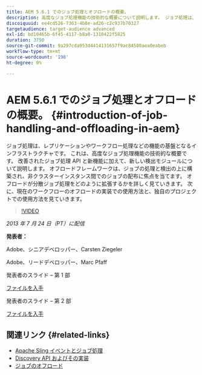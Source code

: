 ```yaml
---
title: AEM 5.6.1 でのジョブ処理とオフロードの概要。
description: 高度なジョブ処理機能の技術的な概要について説明します。 ジョブ処理は、レプリケーションやワークフロー処理などの機能の基盤となるインフラストラクチャです。 改善されたジョブ処理 API と新機能に加えて、検出モジュールについて説明します。
discoiquuid: ee4cd526-7363-4b8e-ad26-c2c937b70327
targetaudience: target-audience advanced
exl-id: bd10465b-6f45-4117-b8a0-1310422f5825
duration: 3750
source-git-commit: 9a297cda953d4414131657f9ac84580aea0eabeb
workflow-type: tm+mt
source-wordcount: '198'
ht-degree: 0%

---
```


# AEM 5.6.1 でのジョブ処理とオフロードの概要。 {#introduction-of-job-handling-and-offloading-in-aem}

ジョブ処理は、レプリケーションやワークフロー処理などの機能の基盤となるインフラストラクチャです。 これは、高度なジョブ処理機能の技術的な概要です。 改善されたジョブ処理 API と新機能に加えて、新しい検出モジュールについて説明します。 オフロードフレームワークは、ジョブの処理と検出の上に構築され、非クラスターインスタンス間でのジョブの配布に焦点を当てます。 オフロードが分散ジョブ処理をどのように拡張するかを詳しく見ていきます。 次に、現在のワークフローのオフロードの実装での使用方法と、独自のプロジェクトでの使用方法を見ていきます。

>[!VIDEO](https://video.tv.adobe.com/v/19580/?quality=9)

*2013 年 7 月 24 日（PT）に配信*

**発表者：**

Adobe、シニアデベロッパー、Carsten Ziegeler

Adobe、リードデベロッパー、Marc Pfaff

発表者のスライド – 第 1 部

[ファイルを入手](assets/jobhandling.pdf)

発表者のスライド – 第 2 部

[ファイルを入手](assets/offloading.pdf)

## 関連リンク {#related-links}

* [Apache Sling イベントとジョブ処理 ](https://sling.apache.org/documentation/bundles/apache-sling-eventing-and-job-handling.html)
* [Discovery API およびその実装 ](https://sling.apache.org/documentation/bundles/discovery-api-and-impl.html)
* [ ジョブのオフロード ](https://docs.adobe.com/docs/en/cq/current/deploying/offloading.html)
